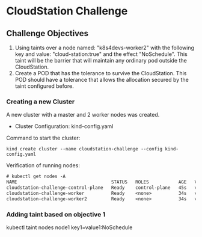 # CloudStation Challenge

## Challenge Objectives

1. Using taints over a node named: "k8s4devs-worker2" with the following key and value: "cloud-station:true" and the effect "NoSchedule". This taint will be the barrier that will maintain any ordinary pod outside the CloudStation.
2. Create a POD that has the tolerance to survive the CloudStation. This POD should have a tolerance that allows the allocation secured by the taint configured before.

### Creating a new Cluster

A new cluster with a master and 2 worker nodes was created. 

- Cluster Configuration: kind-config.yaml

Command to start the cluster: 

`kind create cluster --name cloudstation-challenge --config kind-config.yaml`

Verification of running nodes:

```txt
# kubectl get nodes -A
NAME                                   STATUS   ROLES           AGE   VERSION
cloudstation-challenge-control-plane   Ready    control-plane   45s   v1.31.0
cloudstation-challenge-worker          Ready    <none>          34s   v1.31.0
cloudstation-challenge-worker2         Ready    <none>          34s   v1.31.0
```

### Adding taint based on objective 1

kubectl taint nodes node1 key1=value1:NoSchedule
